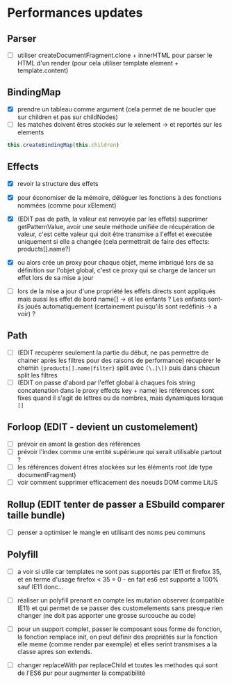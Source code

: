 
# Performances updates

## Parser

- [ ] utiliser createDocumentFragment.clone + innerHTML pour parser le HTML d'un render (pour cela utiliser template element + template.content)

## BindingMap

- [x] prendre un tableau comme argument (cela permet de ne boucler que sur children et pas sur childNodes)
- [ ] les matches doivent êtres stockés sur le xelement -> et reportés sur les elements

```js
this.createBindingMap(this.children)
```


## Effects

- [x] revoir la structure des effets
- [x] pour économiser de la mémoire, déléguer les fonctions à des fonctions nommées (comme pour xElement)
- [x] (EDIT pas de path, la valeur est renvoyée par les effets) supprimer getPatternValue, avoir une seule méthode unifiée de récupération de valeur, c'est cette valeur qui doit être transmise a l'effet et executée uniquement si elle a changée (cela permettrait de faire des effects: products[].name?)

- [x] ou alors crée un proxy pour chaque objet, meme imbriqué lors de sa définition sur l'objet global, c'est ce proxy qui se charge de lancer un effet lors de sa mise a jour

- [ ] lors de la mise a jour d'une propriété les effets directs sont appliqués mais aussi les effet de bord name[] -> et les enfants ? Les enfants sont-ils joués automatiquement (certainement puisqu'ils sont redéfinis -> a voir) ?

## Path

- [ ] (EDIT recupérer seulement la partie du début, ne pas permettre de chainer après les filtres pour des raisons de performance) récupérer le chemin `{products[].name|filter}` split avec `(\.|\[)` puis dans chacun split les filtres
- [ ] (EDIT on passe d'abord par l'effet global à chaques fois string concatenation dans le proxy effects key + name) les références sont fixes quand il s'agit de lettres ou de nombres, mais dynamiques lorsque `[]`

## Forloop (EDIT - devient un customelement)

- [ ] prévoir en amont la gestion des références
- [ ] prévoir l'index comme une entité supérieure qui serait utilisable partout ?
- [ ] les références doivent êtres stockées sur les éléments root (de type documentFragment)
- [ ] voir comment supprimer efficacement des noeuds DOM comme LitJS

## Rollup (EDIT tenter de passer a ESbuild comparer taille bundle)

- [ ] penser a optimiser le mangle en utilisant des noms peu communs

## Polyfill

- [ ] a voir si utile car templates ne sont pas supportés par IE11 et firefox 35, et en terme d'usage firefox < 35 = 0 - en fait es6 est supporté a 100% sauf IE11 donc...

- [ ] réaliser un polyfill prenant en compte les mutation observer (compatible IE11) et qui permet de se passer des customelements sans presque rien changer (ne doit pas apporter une grosse surcouche au code)

- [ ] pour un support complet, passer le composant sous forme de fonction, la fonction remplace init, on peut définir des propriétés sur la fonction elle meme (comme render par exemple) et elles serint transmises a la classe apres son extends.

- [ ] changer replaceWith par replaceChild et toutes les methodes qui sont de l'ES6 pur pour augmenter la compatibilité
